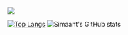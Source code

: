 
<img src="https://img.shields.io/badge/Python-3776AB?style=for-the-badge&logo=python&logoColor=white" />

[![Top Langs](https://github-readme-stats.vercel.app/api/top-langs/?username=Simaant&langs_count=5)](https://github.com/Simaant/github-readme-stats)
![Simaant's GitHub stats](https://github-readme-stats.vercel.app/api?username=Simaant&show_icons=true&theme=tokyonight)

